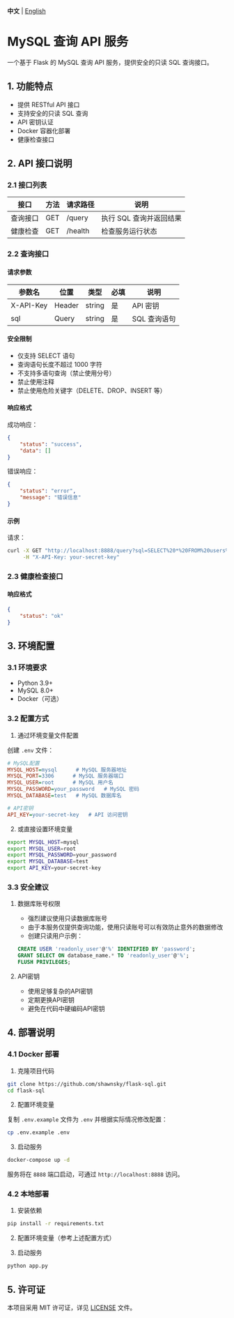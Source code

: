 **中文** | [English](README.md)

# MySQL 查询 API 服务

一个基于 Flask 的 MySQL 查询 API 服务，提供安全的只读 SQL 查询接口。

## 1. 功能特点

- 提供 RESTful API 接口
- 支持安全的只读 SQL 查询
- API 密钥认证
- Docker 容器化部署
- 健康检查接口

## 2. API 接口说明

### 2.1 接口列表

| 接口 | 方法 | 请求路径 | 说明 |
|------|------|----------|------|
| 查询接口 | GET | /query | 执行 SQL 查询并返回结果 |
| 健康检查 | GET | /health | 检查服务运行状态 |

### 2.2 查询接口

#### 请求参数

| 参数名 | 位置 | 类型 | 必填 | 说明 |
|--------|------|------|------|------|
| X-API-Key | Header | string | 是 | API 密钥 |
| sql | Query | string | 是 | SQL 查询语句 |

#### 安全限制

- 仅支持 SELECT 语句
- 查询语句长度不超过 1000 字符
- 不支持多语句查询（禁止使用分号）
- 禁止使用注释
- 禁止使用危险关键字（DELETE、DROP、INSERT 等）

#### 响应格式

成功响应：
```json
{
    "status": "success",
    "data": []
}
```

错误响应：
```json
{
    "status": "error",
    "message": "错误信息"
}
```

#### 示例

请求：
```bash
curl -X GET "http://localhost:8888/query?sql=SELECT%20*%20FROM%20users%20LIMIT%205" \
     -H "X-API-Key: your-secret-key"
```

### 2.3 健康检查接口

#### 响应格式

```json
{
    "status": "ok"
}
```

## 3. 环境配置

### 3.1 环境要求

- Python 3.9+
- MySQL 8.0+
- Docker（可选）

### 3.2 配置方式

1. 通过环境变量文件配置

创建 `.env` 文件：

```ini
# MySQL配置
MYSQL_HOST=mysql      # MySQL 服务器地址
MYSQL_PORT=3306      # MySQL 服务器端口
MYSQL_USER=root      # MySQL 用户名
MYSQL_PASSWORD=your_password   # MySQL 密码
MYSQL_DATABASE=test   # MySQL 数据库名

# API密钥
API_KEY=your-secret-key   # API 访问密钥
```

2. 或直接设置环境变量

```bash
export MYSQL_HOST=mysql
export MYSQL_USER=root
export MYSQL_PASSWORD=your_password
export MYSQL_DATABASE=test
export API_KEY=your-secret-key
```

### 3.3 安全建议

1. 数据库账号权限
   - 强烈建议使用只读数据库账号
   - 由于本服务仅提供查询功能，使用只读账号可以有效防止意外的数据修改
   - 创建只读用户示例：
   ```sql
   CREATE USER 'readonly_user'@'%' IDENTIFIED BY 'password';
   GRANT SELECT ON database_name.* TO 'readonly_user'@'%';
   FLUSH PRIVILEGES;
   ```

2. API密钥
   - 使用足够复杂的API密钥
   - 定期更换API密钥
   - 避免在代码中硬编码API密钥

## 4. 部署说明

### 4.1 Docker 部署

1. 克隆项目代码

```bash
git clone https://github.com/shawnsky/flask-sql.git
cd flask-sql
```

2. 配置环境变量

复制 `.env.example` 文件为 `.env` 并根据实际情况修改配置：

```bash
cp .env.example .env
```

3. 启动服务

```bash
docker-compose up -d
```

服务将在 `8888` 端口启动，可通过 `http://localhost:8888` 访问。

### 4.2 本地部署

1. 安装依赖

```bash
pip install -r requirements.txt
```

2. 配置环境变量（参考上述配置方式）

3. 启动服务

```bash
python app.py
```

## 5. 许可证

本项目采用 MIT 许可证，详见 [LICENSE](LICENSE) 文件。
